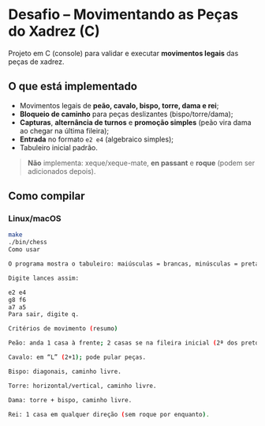 # Desafio – Movimentando as Peças do Xadrez (C)

Projeto em C (console) para validar e executar **movimentos legais** das peças de xadrez.

## O que está implementado
- Movimentos legais de **peão, cavalo, bispo, torre, dama e rei**;
- **Bloqueio de caminho** para peças deslizantes (bispo/torre/dama);
- **Capturas**, **alternância de turnos** e **promoção simples** (peão vira dama ao chegar na última fileira);
- **Entrada** no formato `e2 e4` (algebraico simples);
- Tabuleiro inicial padrão.

> **Não** implementa: xeque/xeque-mate, **en passant** e **roque** (podem ser adicionados depois).

## Como compilar

### Linux/macOS
```bash
make
./bin/chess
Como usar

O programa mostra o tabuleiro: maiúsculas = brancas, minúsculas = pretas, . = vazio.

Digite lances assim:

e2 e4
g8 f6
a7 a5
Para sair, digite q.

Critérios de movimento (resumo)

Peão: anda 1 casa à frente; 2 casas se na fileira inicial (2ª dos pretos / 7ª dos brancos) e caminho livre; captura diagonal 1 casa; promoção automática ao fim.

Cavalo: em “L” (2+1); pode pular peças.

Bispo: diagonais, caminho livre.

Torre: horizontal/vertical, caminho livre.

Dama: torre + bispo, caminho livre.

Rei: 1 casa em qualquer direção (sem roque por enquanto).
